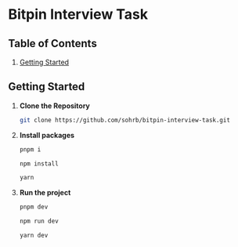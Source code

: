 # Bitpin Interview Task

## Table of Contents

1. [Getting Started](#getting-started)

## Getting Started

1. **Clone the Repository**

   ```bash
   git clone https://github.com/sohrb/bitpin-interview-task.git
   ```

2. **Install packages**

   ```bash
   pnpm i
   ```

   ```bash
   npm install
   ```

   ```bash
   yarn
   ```

3. **Run the project**

   ```bash
   pnpm dev
   ```

   ```bash
   npm run dev
   ```

   ```bash
   yarn dev
   ```
